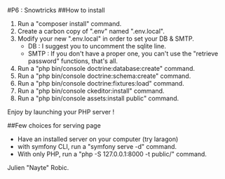 #P6 : Snowtricks
##How to install
1. Run a "composer install" command.
2. Create a carbon copy of ".env" named ".env.local".
3. Modify your new ".env.local" in order to set your DB & SMTP.
    * DB : I suggest you to uncomment the sqlite line.
    * SMTP : If you don't have a proper one, you can't use the "retrieve password" functions, that's all.
4. Run a "php bin/console doctrine:database:create" command.
5. Run a "php bin/console doctrine:schema:create" command.
6. Run a "php bin/console doctrine:fixtures:load" command.
7. Run a "php bin/console ckeditor:install" command.
8. Run a "php bin/console assets:install public" command.

Enjoy by launching your PHP server !

##Few choices for serving page
* Have an installed server on your computer (try laragon)
* with symfony CLI, run a "symfony serve -d" command.
* With only PHP, run a "php -S 127.0.0.1:8000 -t public/" command.

Julien "Nayte" Robic.